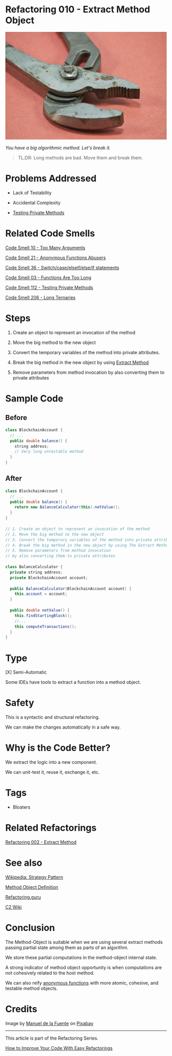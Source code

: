 # Refactoring 010 - Extract Method Object
            
![Refactoring 010 - Extract Method Object](Refactoring%20010%20-%20Extract%20Method%20Object.jpg)

*You have a big algorithmic method. Let's break it.*

> TL;DR: Long methods are bad. Move them and break them.

# Problems Addressed

- Lack of Testability

- Accidental Complexity

- [Testing Private Methods](https://github.com/mcsee/Software-Design-Articles/tree/main/Articles/Code%20Smells/Code%20Smell%20112%20-%20Testing%20Private%20Methods/readme.md)

# Related Code Smells

[Code Smell 10 - Too Many Arguments](https://github.com/mcsee/Software-Design-Articles/tree/main/Articles/Code%20Smells/Code%20Smell%2010%20-%20Too%20Many%20Arguments/readme.md) 

[Code Smell 21 - Anonymous Functions Abusers](https://github.com/mcsee/Software-Design-Articles/tree/main/Articles/Code%20Smells/Code%20Smell%2021%20-%20Anonymous%20Functions%20Abusers/readme.md)

[Code Smell 36 - Switch/case/elseif/else/if statements](https://github.com/mcsee/Software-Design-Articles/tree/main/Articles/Code%20Smells/Code%20Smell%2036%20-%20Switch%20case%20elseif%20else%20if%20statements/readme.md)
 
[Code Smell 03 - Functions Are Too Long](https://github.com/mcsee/Software-Design-Articles/tree/main/Articles/Code%20Smells/Code%20Smell%2003%20-%20Functions%20Are%20Too%20Long/readme.md)

[Code Smell 112 - Testing Private Methods](https://github.com/mcsee/Software-Design-Articles/tree/main/Articles/Code%20Smells/Code%20Smell%20112%20-%20Testing%20Private%20Methods/readme.md)

[Code Smell 206 - Long Ternaries](https://github.com/mcsee/Software-Design-Articles/tree/main/Articles/Code%20Smells/Code%20Smell%20206%20-%20Long%20Ternaries/readme.md)

# Steps

1. Create an object to represent an invocation of the method

2. Move the big method to the new object

3. Convert the temporary variables of the method into private attributes.

4. Break the big method in the new object by using [Extract Method](https://github.com/mcsee/Software-Design-Articles/tree/main/Articles/Refactorings/Refactoring%20002%20-%20Extract%20Method/readme.md)

5. Remove parameters from method invocation by also converting them to private attributes 

# Sample Code

## Before

<!-- [Gist Url](https://gist.github.com/mcsee/c8984513652806d25e26f5c184849af0) -->

```java
class BlockchainAccount {
  // ...
  public double balance() {
    string address;    
    // Very long untestable method
  }
}
```

## After

<!-- [Gist Url](https://gist.github.com/mcsee/77d24738ede67a5a99d28e796ce1fade) -->

```java
class BlockchainAccount {
  // ...
  public double balance() {
    return new BalanceCalculator(this).netValue();
  }
}

// 1. Create an object to represent an invocation of the method
// 2. Move the big method to the new object
// 3. Convert the temporary variables of the method into private attributes
// 4. Break the big method in the new object by using The Extract Method
// 5. Remove parameters from method invocation 
// by also converting them to private attributes 

class BalanceCalculator {
  private string address;
  private BlockchainAccount account;
  
  public BalanceCalculator(BlockchainAccount account) {
    this.account = account;
  }
  
  public double netValue() {
    this.findStartingBlock();
    //...
    this computeTransactions();
  }
}
```

# Type

[X] Semi-Automatic

Some IDEs have tools to extract a function into a method object.

# Safety

This is a syntactic and structural refactoring. 

We can make the changes automatically in a safe way.

# Why is the Code Better?

We extract the logic into a new component.

We can unit-test it, reuse it, exchange it, etc.

# Tags

- Bloaters 

# Related Refactorings

[Refactoring 002 - Extract Method](https://github.com/mcsee/Software-Design-Articles/tree/main/Articles/Refactorings/Refactoring%20002%20-%20Extract%20Method/readme.md)

# See also

[Wikipedia: Strategy Pattern](https://en.wikipedia.org/wiki/Strategy_pattern)

[Method Object Definition](https://learning.oreilly.com/library/view/smalltalk-best-practice/9780132852098/ch03.xhtml)

[Refactoring.guru](https://refactoring.guru/es/replace-method-with-method-object)

[C2 Wiki](https://wiki.c2.com/?MethodObject)

# Conclusion

The Method-Object is suitable when we are using several extract methods passing partial state among them as parts of an algorithm.

We store these partial computations in the method-object internal state.

A strong indicator of method object opportunity is when computations are not cohesively related to the host method.

We can also reify [anonymous functions](https://github.com/mcsee/Software-Design-Articles/tree/main/Articles/Code%20Smells/Code%20Smell%2021%20-%20Anonymous%20Functions%20Abusers/readme.md) with more atomic, cohesive, and testable method objects.

# Credits

Image by [Manuel de la Fuente](https://pixabay.com/users/mfuente-1590732/) on [Pixabay](https://pixabay.com/)

* * * 

This article is part of the Refactoring Series.

[How to Improve Your Code With Easy Refactorings](https://github.com/mcsee/Software-Design-Articles/tree/main/Articles/Refactorings/How%20to%20Improve%20your%20Code%20With%20Easy%20Refactorings/readme.md)